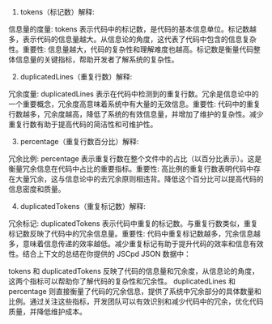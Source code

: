 1. tokens（标记数）解释:

信息量的度量: tokens 表示代码中的标记数，是代码的基本信息单位。标记数越多，表示代码的信息量越大。从信息论的角度，这代表了代码中包含的信息复杂性。重要性: 信息量越大，代码的复杂性和理解难度也越高。标记数是衡量代码整体信息量的关键指标，帮助开发者了解系统的复杂性。

2.  duplicatedLines（重复行数）解释:

冗余度量: duplicatedLines 表示在代码中检测到的重复行数。冗余是信息论中的一个重要概念，冗余度高意味着系统中有大量的无效信息。重要性: 代码中的重复行数越多，冗余度越高，降低了系统的有效信息量，并增加了维护的复杂性。减少重复行数有助于提高代码的简洁性和可维护性。

3. percentage（重复行数百分比）解释:

冗余比例: percentage 表示重复行数在整个文件中的占比（以百分比表示）。这是衡量冗余信息在代码中占比的重要指标。重要性: 高比例的重复行数表明代码中存在大量冗余，这与信息论中的去冗余原则相违背。降低这个百分比可以提高代码的信息密度和质量。

4. duplicatedTokens（重复标记数）解释:

冗余标记: duplicatedTokens 表示代码中重复的标记数。与重复行数类似，重复标记数反映了代码中的冗余信息量。重要性: 代码中重复标记数越多，冗余信息越多，意味着信息传递的效率越低。减少重复标记有助于提升代码的效率和信息有效性。结合上下文的总结在你提供的 JSCpd JSON 数据中：

tokens 和 duplicatedTokens 反映了代码的信息量和冗余度，从信息论的角度，这两个指标可以帮助你了解代码的复杂性和冗余性。 duplicatedLines 和 percentage 则直接衡量了代码的冗余信息，提供了系统中冗余部分的具体数量和比例。通过关注这些指标，开发团队可以有效识别和减少代码中的冗余，优化代码质量，并降低维护成本。

